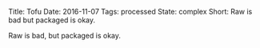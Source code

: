 Title: Tofu
Date: 2016-11-07
Tags: processed
State: complex
Short: Raw is bad but packaged is okay.

Raw is bad, but packaged is okay.

